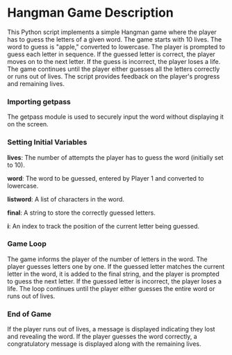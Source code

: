 # Hangman Game Description
This Python script implements a simple Hangman game where the player has to guess the letters of a given word. The game starts with 10 lives. The word to guess is "apple," converted to lowercase. The player is prompted to guess each letter in sequence. If the guessed letter is correct, the player moves on to the next letter. If the guess is incorrect, the player loses a life. The game continues until the player either guesses all the letters correctly or runs out of lives. The script provides feedback on the player's progress and remaining lives.

### Importing getpass
The getpass module is used to securely input the word without displaying it on the screen.

### Setting Initial Variables
**lives**: The number of attempts the player has to guess the word (initially set to 10).

**word**: The word to be guessed, entered by Player 1 and converted to lowercase.

**listword**: A list of characters in the word.

**final**: A string to store the correctly guessed letters.

**i**: An index to track the position of the current letter being guessed.


### Game Loop
The game informs the player of the number of letters in the word.
The player guesses letters one by one.
If the guessed letter matches the current letter in the word, it is added to the final string, and the player is prompted to guess the next letter.
If the guessed letter is incorrect, the player loses a life.
The loop continues until the player either guesses the entire word or runs out of lives.

### End of Game
If the player runs out of lives, a message is displayed indicating they lost and revealing the word.
If the player guesses the word correctly, a congratulatory message is displayed along with the remaining lives.
